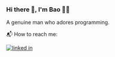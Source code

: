 ### Hi there 👋, I'm Bao 👨‍💻    
A genuine man who adores programming.

📬 How to reach me:    

[![linked in](https://img.shields.io/badge/LinkedIn-0077B5?style=for-the-badge&logo=linkedin&logoColor=white)](https://www.linkedin.com/in/nhtb/)
